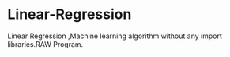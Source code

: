 # Linear-Regression
Linear Regression ,Machine learning algorithm without any import libraries.RAW Program.
